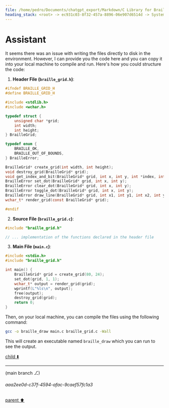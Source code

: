 ```yaml
---
file: /home/pedro/Documents/chatgpt_export/Markdown/C Library for Braille Grid.md
heading_stack: <root> -> ec931c03-8f32-457a-8896-06e907d6514d -> System -> 60c8cb8a-5be6-436c-a7a1-cb652f0b1c63 -> System -> aaa235c3-fbbd-4934-8b73-22293c85c582 -> User -> d76e01e6-664a-4b58-a15d-be309aaa9e65 -> Assistant -> 1. **Data Structures:** -> 1.1 Grid Structure: -> 1.2 Bitset: -> 2. **Core Functions:** -> 2.1 Initialization and Destruction: -> 2.2 Drawing Functions: -> 2.3 Rendering Function: -> 3. **Encoding and Decoding:** -> 4. **Error Handling:** -> 5. **Optimizations:** -> 6. **Testing and Validation:** -> 7. **Documentation:** -> 8. **Extendibility:** -> aaa2da35-1b0d-48ac-83b7-b9a17afff0f4 -> User -> 0d964754-871d-43d7-a1c5-28cbfdba8dfe -> Assistant -> aaa28437-3d78-415f-9b2d-d6783ed41afb -> User -> 228772b4-77a3-4688-92ed-f673c77fcb46 -> Assistant -> aaa26d63-6570-47eb-9526-e37822719988 -> User -> 4065ef30-4246-4085-beae-f7d759443b35 -> Assistant -> 7f2cb58f-8cbb-4868-ac52-81a104f897f1 -> System -> 6ccfe697-86ba-48ab-9d3f-c1b45a74f55c -> Assistant -> 0cb928c6-6098-4b57-a9a1-3fcb528152d6 -> System -> 82c3569d-ac63-4949-976d-bc7c3b7976dc -> Assistant
---
```

# Assistant

It seems there was an issue with writing the files directly to disk in the environment. However, I can provide you the code here and you can copy it into your local machine to compile and run. Here's how you could structure the code:

1. **Header File (`braille_grid.h`)**:
```c
#ifndef BRAILLE_GRID_H
#define BRAILLE_GRID_H

#include <stdlib.h>
#include <wchar.h>

typedef struct {
    unsigned char *grid;
    int width;
    int height;
} BrailleGrid;

typedef enum {
    BRAILLE_OK,
    BRAILLE_OUT_OF_BOUNDS,
} BrailleError;

BrailleGrid* create_grid(int width, int height);
void destroy_grid(BrailleGrid* grid);
void get_index_and_bit(BrailleGrid* grid, int x, int y, int *index, int *bit);
BrailleError set_dot(BrailleGrid* grid, int x, int y);
BrailleError clear_dot(BrailleGrid* grid, int x, int y);
BrailleError toggle_dot(BrailleGrid* grid, int x, int y);
BrailleError draw_line(BrailleGrid* grid, int x1, int y1, int x2, int y2);
wchar_t* render_grid(const BrailleGrid* grid);

#endif
```

2. **Source File (`braille_grid.c`)**:
```c
#include "braille_grid.h"

// ... implementation of the functions declared in the header file
```

3. **Main File (`main.c`)**:
```c
#include <stdio.h>
#include "braille_grid.h"

int main() {
    BrailleGrid* grid = create_grid(80, 24);
    set_dot(grid, 1, 1);
    wchar_t* output = render_grid(grid);
    wprintf(L"%ls\n", output);
    free(output);
    destroy_grid(grid);
    return 0;
}
```

Then, on your local machine, you can compile the files using the following command:
```bash
gcc -o braille_draw main.c braille_grid.c -Wall
```

This will create an executable named `braille_draw` which you can run to see the output.

[child ⬇️](#aaa2ee0d-c37f-4594-afac-9caef57fc1a3)

---

(main branch ⎇)
###### aaa2ee0d-c37f-4594-afac-9caef57fc1a3
[parent ⬆️](#82c3569d-ac63-4949-976d-bc7c3b7976dc)
